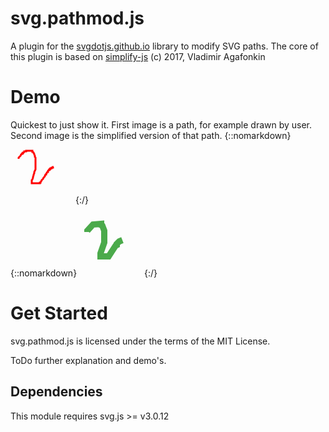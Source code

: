 # svg.pathmod.js

A plugin for the [svgdotjs.github.io](https://svgdotjs.github.io/) library to modify SVG paths.
The core of this plugin is based on [simplify-js](https://github.com/mourner/simplify-js) (c) 2017, Vladimir Agafonkin

# Demo

Quickest to just show it. First image is a path, for example drawn by user. Second image is the simplified version of that path.
{::nomarkdown}
<svg width="100" height="100">
  <path type="paint" fill="none" stroke-width="3" stroke="#FF0000" d="M13 29L13 28L13 27L15 25L16 24L17 22L18 21L19 21L19 20L20 20L20 19L21 19L21 19L22 18L22 17L22 17L23 17L23 17L24 17L25 17L25 16L26 16L27 16L28 16L29 16L30 16L31 16L32 16L32 16L33 16L34 16L34 16L35 16L35 17L35 18L36 18L37 19L37 20L38 21L38 22L39 24L39 26L40 27L40 29L40 33L40 35L40 37L40 39L40 42L40 44L40 46L39 48L38 50L38 52L37 54L37 55L36 58L36 59L35 62L34 63L34 64L34 66L34 67L34 67L34 67L34 68L34 68L34 68L35 68L36 68L38 68L38 68L40 68L41 68L42 68L43 68L44 68L45 68L46 68L47 68L47 67L48 67L48 66L49 65L50 63L51 62L52 61L53 59L54 58L55 57L55 56L56 54L57 54L57 53L58 52L58 52L58 51L59 50L60 50L60 49L60 48L61 47L62 47L62 46L63 46L63 46L63 45L64 45L64 45L64 45L64 44L64 44L65 44L65 44L65 44L65 44L65 44L66 44L66 44L66 43L66 43L67 43L67 43L67 43L67 43L68 43L68 43L68 43L68 42L68 42L69 42L69 42L69 42 "></path>
</svg>
{:/}

{::nomarkdown}
<svg width="100" height="100">
  <path type="paint" fill="none" stroke-width="10" stroke="#008800" opacity="0.7" d="M13 29L13 27L22 17L35 16L35 18L37 19L40 27L40 46L34 63L34 68L47 68L58 51L60 50L60 48L64 44L69 42 "></path>
</svg>
{:/}

# Get Started

svg.pathmod.js is licensed under the terms of the MIT License.

ToDo further explanation and demo's.

## Dependencies
This module requires svg.js >= v3.0.12
